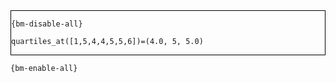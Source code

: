 <div style="border:1px solid black;">

`{bm-disable-all}`

```
quartiles_at([1,5,4,4,5,5,6])=(4.0, 5, 5.0)
```

</div>

`{bm-enable-all}`

